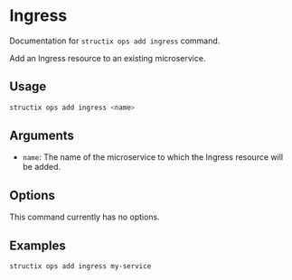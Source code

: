 # Ingress

Documentation for `structix ops add ingress` command.

Add an Ingress resource to an existing microservice.

## Usage

```bash
structix ops add ingress <name>
```

## Arguments

-   `name`: The name of the microservice to which the Ingress resource will be added.

## Options

This command currently has no options.

## Examples

```bash
structix ops add ingress my-service
```
